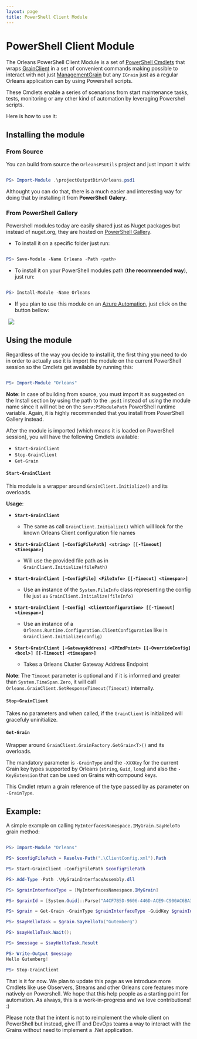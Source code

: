 ```yaml
---
layout: page
title: PowerShell Client Module
---
```


# PowerShell Client Module

The Orleans PowerShell Client Module is a set of [PowerShell Cmdlets](https://technet.microsoft.com/en-us/library/dd772285.aspx) that wraps
[GrainClient](https://github.com/dotnet/orleans/blob/master/src/Orleans/Core/GrainClient.cs) in a set of convenient commands making possible to interact with not just
[ManagementGrain](https://github.com/dotnet/orleans/blob/master/src/OrleansRuntime/Core/ManagementGrain.cs) but any `IGrain` just as a regular Orleans application can by using Powershell scripts.

These Cmdlets enable a series of scenarions from start maintenance tasks, tests, monitoring or any other kind of automation by leveraging Powershel scripts.

Here is how to use it:

## Installing the module

### From Source
You can build from source the `OrleansPSUtils` project and just import it with:

``` powershell

PS> Import-Module .\projectOutputDir\Orleans.psd1

```

Althought you can do that, there is a much easier and interesting way for doing that by installing it from **PowerShell Galery**.

### From PowerShell Gallery

Powershell modules today are easily shared just as Nuget packages but instead of nuget.org, they are hosted on [PowerShell Gallery](https://www.powershellgallery.com/).

* To install it on a specific folder just run:

``` powershell

PS> Save-Module -Name Orleans -Path <path>

```

* To install it on your PowerShell modules path (**the recommended way**), just run:

``` powershell

PS> Install-Module -Name Orleans

```

* If you plan to use this module on an [Azure Automation](https://azure.microsoft.com/en-us/services/automation/), just click on the button bellow:
<button style="border:none;background-image:none; background-color:transparent " type="button" title="Deploy this module to Azure Automation." onclick="window.open('https://www.powershellgallery.com/packages/Orleans/DeployItemToAzureAutomation?itemType=PSModule', target = '_blank')">
	<img src="https://www.powershellgallery.com/Content/Images/DeployToAzureAutomationButton.png">
</button>



## Using the module

Regardless of the way you decide to install it, the first thing you need to do in order to actually use it is import the module on the current PowerShell session so the Cmdlets get available by running this:

``` powershell

PS> Import-Module "Orleans"

```

**Note**:
In case of building from source, you must import it as suggested on the Install section by using the path to the `.psd1` instead of using the module name since it will not be on the `$env:PSModulePath` PowerShell runtime variable.
Again, it is highly recommended that you install from PowerShell Gallery instead.

After the module is imported (which means it is loaded on PowerShell session), you will have the following Cmdlets available:

* `Start-GrainClient`
* `Stop-GrainClient`
* `Get-Grain`

#### `Start-GrainClient`

This module is a wrapper around `GrainClient.Initialize()` and its overloads.

**Usage**:     



* __`Start-GrainClient`__

  * The same as call `GrainClient.Initialize()` which will look for the known Orleans Client configuration file names

* __`Start-GrainClient [-ConfigFilePath] <string> [[-Timeout] <timespan>]`__

  * Will use the provided file path as in `GrainClient.Initialize(filePath)`

* __`Start-GrainClient [-ConfigFile] <FileInfo> [[-Timeout] <timespan>]`__

  * Use an instance of the `System.FileInfo` class representing the config file just as `GrainClient.Initialize(fileInfo)`

* __`Start-GrainClient [-Config] <ClientConfiguration> [[-Timeout] <timespan>]`__

  * Use an instance of a `Orleans.Runtime.Configuration.ClientConfiguration` like in `GrainClient.Initialize(config)`

* __`Start-GrainClient [-GatewayAddress] <IPEndPoint> [[-OverrideConfig] <bool>] [[-Timeout] <timespan>]`__

  * Takes a Orleans Cluster Gateway Address Endpoint


**Note**:
The `Timeout` parameter is optional and if it is informed and greater than `System.TimeSpan.Zero`, it will call `Orleans.GrainClient.SetResponseTimeout(Timeout)` internally.

#### `Stop-GrainClient`

Takes no parameters and when called, if the `GrainClient` is initialized will gracefuly uninitialize.

#### `Get-Grain`

Wrapper around `GrainClient.GrainFactory.GetGrain<T>()` and its overloads.

The mandatory parameter is `-GrainType` and the `-XXXKey` for the current Grain key types supported by Orleans (`string`, `Guid`, `long`) and also the `-KeyExtension` that can be used on Grains with compound keys.

This Cmdlet return a grain reference of the type passed by as parameter on `-GrainType`.

## Example:

A simple example on calling `MyInterfacesNamespace.IMyGrain.SayHeloTo` grain method:

``` powershell

PS> Import-Module "Orleans"

PS> $configFilePath = Resolve-Path(".\ClientConfig.xml").Path

PS> Start-GrainClient -ConfigFilePath $configFilePath

PS> Add-Type -Path .\MyGrainInterfaceAssembly.dll

PS> $grainInterfaceType = [MyInterfacesNamespace.IMyGrain]

PS> $grainId = [System.Guid]::Parse("A4CF7B5D-9606-446D-ACE9-C900AC6BA3AD")

PS> $grain = Get-Grain -GrainType $grainInterfaceType -GuidKey $grainId

PS> $sayHelloTask = $grain.SayHelloTo("Gutemberg")

PS> $sayHelloTask.Wait();

PS> $message = $sayHelloTask.Result

PS> Write-Output $message
Hello Gutemberg!

PS> Stop-GrainClient

```

That is it for now. We plan to update this page as we introduce more Cmdlets like use Observers, Streams and other Orleans core features more natively on Powershell.
We hope that this help people as a starting point for automation. As always, this is a work-in-progress and we love contributions! :)

Please note that the intent is not to reimplement the whole client on PowerShell but instead, give IT and DevOps teams a way to interact with the Grains without need to implement a .Net application.
